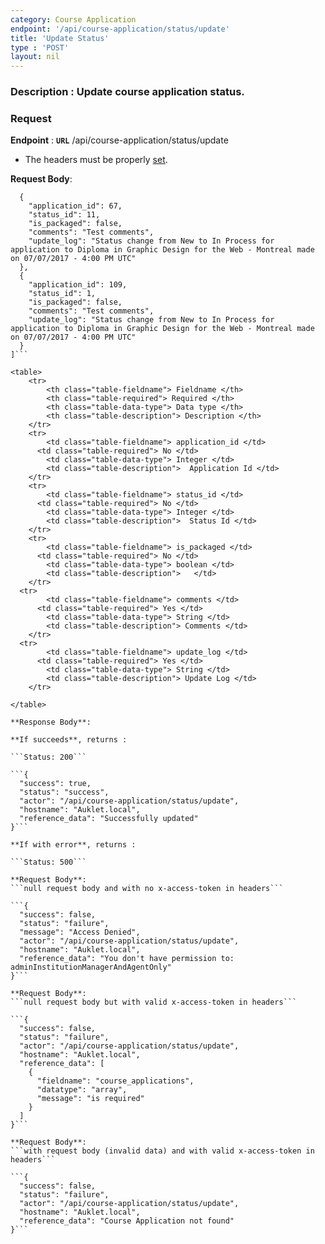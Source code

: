 ```yaml
---
category: Course Application
endpoint: '/api/course-application/status/update'
title: 'Update Status'
type : 'POST'
layout: nil
---
```

### Description : Update course application status.
### Request

**Endpoint** : **`URL`** /api/course-application/status/update

* The headers must be properly [set](#/Info-setting-headers-token).

**Request Body**: 

```[
  {
    "application_id": 67,
    "status_id": 11,
    "is_packaged": false,
    "comments": "Test comments",
    "update_log": "Status change from New to In Process for application to Diploma in Graphic Design for the Web - Montreal made on 07/07/2017 - 4:00 PM UTC"
  },
  {
    "application_id": 109,
    "status_id": 1,
    "is_packaged": false,
    "comments": "Test comments",
    "update_log": "Status change from New to In Process for application to Diploma in Graphic Design for the Web - Montreal made on 07/07/2017 - 4:00 PM UTC"
  }
]```

<table>
	<tr>
		<th class="table-fieldname"> Fieldname </th>
		<th class="table-required"> Required </th>    
		<th class="table-data-type"> Data type </th>
		<th class="table-description"> Description </th>
	</tr>
	<tr>
		<td class="table-fieldname"> application_id </td>
      <td class="table-required"> No </td>
		<td class="table-data-type"> Integer </td>
		<td class="table-description">  Application Id </td>
	</tr> 
	<tr>
		<td class="table-fieldname"> status_id </td>
      <td class="table-required"> No </td>
		<td class="table-data-type"> Integer </td>
		<td class="table-description">  Status Id </td>
	</tr> 
	<tr>
		<td class="table-fieldname"> is_packaged </td>
      <td class="table-required"> No </td>
		<td class="table-data-type"> boolean </td>
		<td class="table-description">   </td>
	</tr> 
  <tr>
		<td class="table-fieldname"> comments </td>
      <td class="table-required"> Yes </td>
		<td class="table-data-type"> String </td>
		<td class="table-description"> Comments </td>
	</tr> 
  <tr>
		<td class="table-fieldname"> update_log </td>
      <td class="table-required"> Yes </td>
		<td class="table-data-type"> String </td>
		<td class="table-description"> Update Log </td>
	</tr> 

</table>

**Response Body**: 

**If succeeds**, returns : 

```Status: 200```

```{
  "success": true,
  "status": "success",
  "actor": "/api/course-application/status/update",
  "hostname": "Auklet.local",
  "reference_data": "Successfully updated"
}```

**If with error**, returns : 

```Status: 500```

**Request Body**: 
```null request body and with no x-access-token in headers```

```{
  "success": false,
  "status": "failure",
  "message": "Access Denied",
  "actor": "/api/course-application/status/update",
  "hostname": "Auklet.local",
  "reference_data": "You don't have permission to: adminInstitutionManagerAndAgentOnly"
}```

**Request Body**: 
```null request body but with valid x-access-token in headers```

```{
  "success": false,
  "status": "failure",
  "actor": "/api/course-application/status/update",
  "hostname": "Auklet.local",
  "reference_data": [
    {
      "fieldname": "course_applications",
      "datatype": "array",
      "message": "is required"
    }
  ]
}```

**Request Body**: 
```with request body (invalid data) and with valid x-access-token in headers```

```{
  "success": false,
  "status": "failure",
  "actor": "/api/course-application/status/update",
  "hostname": "Auklet.local",
  "reference_data": "Course Application not found"
}```